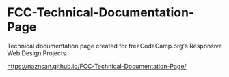 # FCC-Technical-Documentation-Page
Technical documentation page created for freeCodeCamp.org's Responsive Web Design Projects.


https://naznsan.github.io/FCC-Technical-Documentation-Page/
